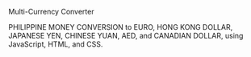 Multi-Currency Converter

PHILIPPINE MONEY CONVERSION to EURO, HONG KONG DOLLAR, JAPANESE YEN, CHINESE YUAN, AED, and CANADIAN DOLLAR, using JavaScript, HTML, and CSS.

